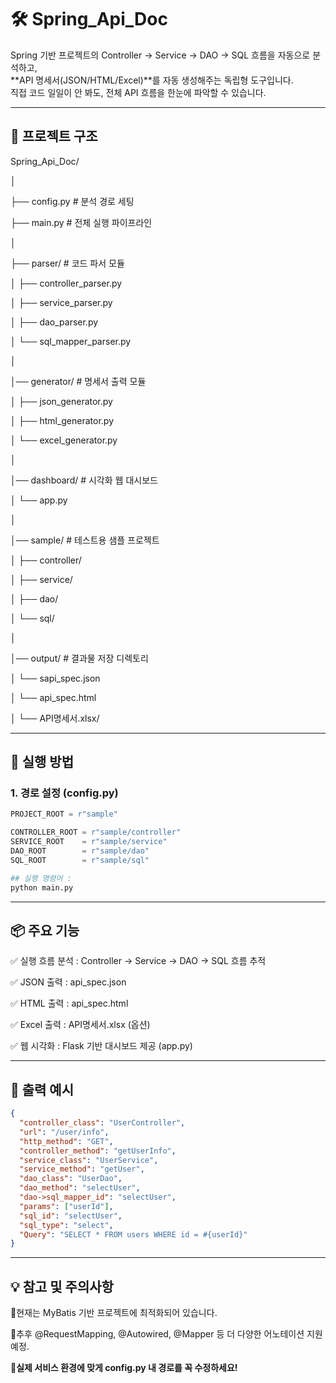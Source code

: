 # 🛠 Spring_Api_Doc

Spring 기반 프로젝트의 Controller → Service → DAO → SQL 흐름을 자동으로 분석하고,  
**API 명세서(JSON/HTML/Excel)**를 자동 생성해주는 독립형 도구입니다.  
직접 코드 일일이 안 봐도, 전체 API 흐름을 한눈에 파악할 수 있습니다.  

---

## 📁 프로젝트 구조


Spring_Api_Doc/ 

│ 

├── config.py # 분석 경로 세팅

├── main.py # 전체 실행 파이프라인 

│ 

├── parser/ # 코드 파서 모듈 

│ ├── controller_parser.py 

│ ├── service_parser.py 

│ ├── dao_parser.py 

│ └── sql_mapper_parser.py 

│

│── generator/ # 명세서 출력 모듈 

│ ├── json_generator.py 

│ ├── html_generator.py 

│ └── excel_generator.py 

│ 

│── dashboard/ # 시각화 웹 대시보드 

│ └── app.py 

│ 

│── sample/ # 테스트용 샘플 프로젝트 

│ ├── controller/ 

│ ├── service/ 

│ ├── dao/ 

│ └── sql/ 

│ 

│── output/ # 결과물 저장 디렉토리 

│ └── sapi_spec.json 

│ └── api_spec.html 

│ └── API명세서.xlsx/ 

---


## 🚀 실행 방법

### 1. 경로 설정 (config.py)

```python
PROJECT_ROOT = r"sample"

CONTROLLER_ROOT = r"sample/controller"
SERVICE_ROOT    = r"sample/service"
DAO_ROOT        = r"sample/dao"
SQL_ROOT        = r"sample/sql"

## 실행 명령어 : 
python main.py

```

---

## 📦 주요 기능
✅ 실행 흐름 분석 : Controller → Service → DAO → SQL 흐름 추적

✅ JSON 출력	: api_spec.json

✅ HTML 출력 : api_spec.html

✅ Excel 출력 : API명세서.xlsx (옵션)

✅ 웹 시각화 : Flask 기반 대시보드 제공 (app.py)

---

## 📝 출력 예시

```json
{
  "controller_class": "UserController",
  "url": "/user/info",
  "http_method": "GET",
  "controller_method": "getUserInfo",
  "service_class": "UserService",
  "service_method": "getUser",
  "dao_class": "UserDao",
  "dao_method": "selectUser",
  "dao->sql_mapper_id": "selectUser",
  "params": ["userId"],
  "sql_id": "selectUser",
  "sql_type": "select",
  "Query": "SELECT * FROM users WHERE id = #{userId}"
}
```

---

## 💡 참고 및 주의사항

🔸현재는 MyBatis 기반 프로젝트에 최적화되어 있습니다.

🔸추후 @RequestMapping, @Autowired, @Mapper 등 더 다양한 어노테이션 지원 예정.

🔸**실제 서비스 환경에 맞게 config.py 내 경로를 꼭 수정하세요!**

